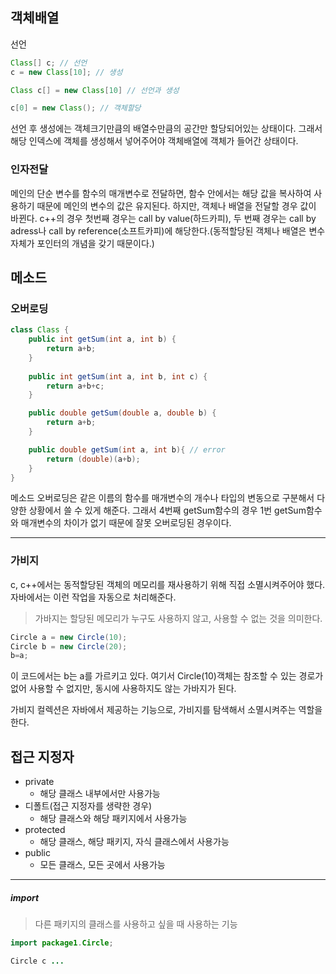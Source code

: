 ## 객체배열
선언
```java
Class[] c; // 선언
c = new Class[10]; // 생성

Class c[] = new Class[10] // 선언과 생성

c[0] = new Class(); // 객체할당
```
선언 후 생성에는 객체크기만큼의 배열수만큼의 공간만 할당되어있는 상태이다. 그래서 해당 인덱스에 객체를 생성해서 넣어주어야 객체배열에 객체가 들어간 상태이다.

### 인자전달
메인의 단순 변수를 함수의 매개변수로 전달하면, 함수 안에서는 해당 값을 복사하여 사용하기 때문에 메인의 변수의 값은 유지된다.
하지만, 객체나 배열을 전달할 경우 값이 바뀐다.
c++의 경우 첫번째 경우는 call by value(하드카피), 두 번째 경우는 call by adress나 call by reference(소프트카피)에 해당한다.(동적할당된 객체나 배열은 변수자체가 포인터의 개념을 갖기 때문이다.)

## 메소드
### 오버로딩
```java
class Class {
    public int getSum(int a, int b) {
        return a+b;
    }
    
    public int getSum(int a, int b, int c) {
        return a+b+c;
    }

    public double getSum(double a, double b) {
        return a+b;
    }

    public double getSum(int a, int b){ // error
        return (double)(a+b);
    }
}
```
메소드 오버로딩은 같은 이름의 함수를 매개변수의 개수나 타입의 변동으로 구분해서 다양한 상황에서 쓸 수 있게 해준다. 
그래서 4번째 getSum함수의 경우 1번 getSum함수와 매개변수의 차이가 없기 때문에 잘못 오버로딩된 경우이다.

***
### 가비지
c, c++에서는 동적할당된 객체의 메모리를 재사용하기 위해 직접 소멸시켜주어야 했다. 자바에서는 이런 작업을 자동으로 처리해준다.

> 가바지는 할당된 메모리가 누구도 사용하지 않고, 사용할 수 없는 것을 의미한다.

```java
Circle a = new Circle(10);
Circle b = new Circle(20);
b=a;
```
이 코드에서는 b는 a를 가르키고 있다. 여기서 Circle(10)객체는 참조할 수 있는 경로가 없어 사용할 수 없지만, 동시에 사용하지도 않는 가바지가 된다.

가비지 컬렉션은 자바에서 제공하는 기능으로, 가비지를 탐색해서 소멸시켜주는 역할을 한다.

## 접근 지정자
* private
  * 해당 클래스 내부에서만 사용가능
* 디폴트(접근 지정자를 생략한 경우)
  * 해당 클래스와 해당 패키지에서 사용가능
* protected
  * 해당 클래스, 해당 패키지, 자식 클래스에서 사용가능
* public
  * 모든 클래스, 모든 곳에서 사용가능

***
##### import
> 다른 패키지의 클래스를 사용하고 싶을 때 사용하는 기능

```java
import package1.Circle;

Circle c ...
```